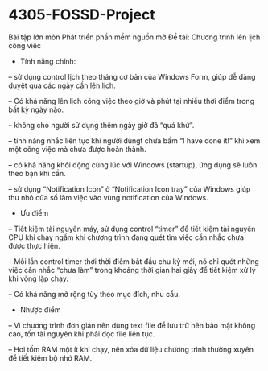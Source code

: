 # 4305-FOSSD-Project
Bài tập lớn môn Phát triển phần mềm nguồn mở
Đề tài: Chương trình lên lịch công việc

* Tính năng chính:

– sử dụng control lịch theo tháng cơ bản của Windows Form, giúp dễ dàng duyệt qua các ngày cần lên lịch.

– Có khả năng lên lịch công việc theo giờ và phút tại nhiều thời điểm trong bất kỳ ngày nào.

– không cho người sử dụng thêm ngày giờ đã “quá khứ”.

– tính năng nhắc liên tục khi người dùngt chưa bấm “I have done it!” khi xem một công việc mà chưa được hoàn thành.

– có khả năng khởi động cùng lúc với Windows (startup), ứng dụng sẽ luôn theo bạn khi cần.

– sử dụng “Notification Icon” ở “Notification Icon tray” của Windows giúp thu nhỏ cửa sổ làm việc vào vùng notification của Windows.

* Ưu điểm

– Tiết kiệm tài nguyên máy, sử dụng control “timer” để tiết kiệm tài nguyên CPU khi chạy ngầm khi chương trình đang quét tìm việc cần nhắc chưa được thực hiện.

– Mỗi lần control timer thới thời điểm bắt đầu chu kỳ mới, nó chỉ quét những việc cần nhắc “chưa làm” trong khoảng thời gian hai giây để tiết kiệm xử lý khi vòng lặp chạy.

– Có khả năng mở rộng tùy theo mục đích, nhu cầu.

* Nhược điểm

– Vì chương trình đơn giản nên dùng text file để lưu trữ nên bảo mật không cao, tốn tài nguyên khi phải đọc file liên tục.

– Hơi tốm RAM một ít khi chạy, nên xóa dữ liệu chương trình thường xuyên để tiết kiệm bộ nhớ RAM.
